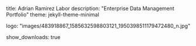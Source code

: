 title: Adrian Ramirez Labor
description: "Enterprise Data Management Portfolio"
theme: jekyll-theme-minimal

logo: "images/483918867_1585632598803121_1950398511179472480_n.jpg"

show_downloads: true
